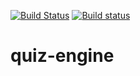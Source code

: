 [![Build Status](https://travis-ci.org/QubizSolutions/quiz-engine.svg?branch=master)](https://travis-ci.org/QubizSolutions/quiz-engine)
[![Build status](https://ci.appveyor.com/api/projects/status/hssj5o1smn593gef/branch/master?svg=true)](https://ci.appveyor.com/project/Qubiz/quiz-engine/branch/master)

# quiz-engine

